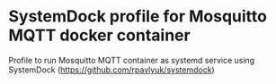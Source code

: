 # SystemDock profile for Mosquitto MQTT docker container

Profile to run Mosquitto MQTT container as systemd service using SystemDock (https://github.com/rpavlyuk/systemdock)

